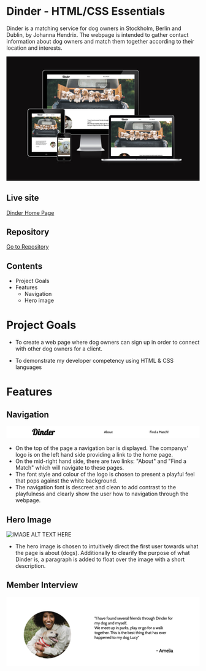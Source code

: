 # Dinder - HTML/CSS Essentials

Dinder is a matching service for dog owners in Stockholm, Berlin and Dublin, by Johanna Hendrix. The webpage is intended to gather contact information about dog owners and match them together according to their location and interests.

![IMAGE ALT TEXT HERE](/docs/screenshots/responsive_pic.png)


## Live site

<a href="https://bo-lennart.github.io/dinder/" target="_blank">Dinder Home Page</a>


## Repository

<a href="https://github.com/Bo-Lennart/dinder" target="_blank">Go to Repository</a>

## Contents

* Project Goals
* Features
    * Navigation
    * Hero image

# Project Goals

* To create a web page where dog owners can sign up in order to connect with other dog owners for a client.

* To demonstrate my developer competency using HTML & CSS languages


# Features

## Navigation

![IMAGE ALT TEXT HERE](/docs/screenshots/nav_bar.png)

* On the top of the page a navigation bar is displayed. The companys' logo is on the left hand side providing a link to the home page.
* On the mid-right hand side, there are two links: "About" and "Find a Match" which will navigate to these pages.
* The font style and colour of the logo is chosen to present a playful feel that pops against the white background.
* The navigation font is descreet and clean to add contrast to the playfulness and clearly show the user how to navigation through the webpage. 


## Hero Image
![IMAGE ALT TEXT HERE](/docs/screenshots/home_page_hero.png)

* The hero image is chosen to intuitively direct the first user towards what the page is about (dogs). Additionally to clearify the purpose of what Dinder is, a paragraph is added to float over the image with a short description.

## Member Interview

![IMAGE ALT TEXT HERE](/docs/screenshots/member_interview.png)

